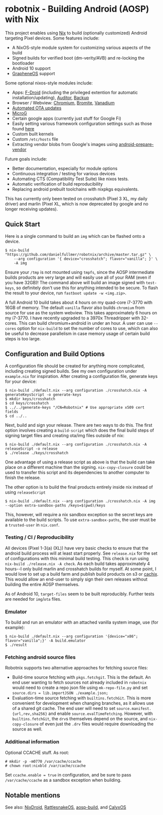 # robotnix - Building Android (AOSP) with Nix

This project enables using [Nix](https://nixos.org/nix/) to build (optionally customized) Android targeting Pixel devices.
Some features include:
 - A NixOS-style module system for customizing various aspects of the build
 - Signed builds for verified boot (dm-verity/AVB) and re-locking the bootloader
 - Android 10 support
 - [GrapheneOS](https://grapheneos.org/) support
 
Some optional nixos-style modules include:
 - Apps: [F-Droid](https://f-droid.org/) (including the privileged extention for automatic installation/updating), [Auditor](https://attestation.app/about), [Backup](https://github.com/stevesoltys/backup)
 - Browser / Webview: [Chromium](https://www.chromium.org/Home), [Bromite](https://www.bromite.org/), [Vanadium](https://github.com/GrapheneOS/Vanadium)
 - [Automated OTA updates](https://github.com/GrapheneOS/platform_packages_apps_Updater)
 - [MicroG](https://microg.org/)
 - Certain google apps (currently just stuff for Google Fi)
 - Easily setting various framework configuration settings such as those found [here](https://android.googlesource.com/platform/frameworks/base/+/master/core/res/res/values/config.xml)
 - Custom built kernels
 - Custom `/etc/hosts` file
 - Extracting vendor blobs from Google's images using [android-prepare-vendor](https://github.com/anestisb/android-prepare-vendor)

Future goals include:
 - Better documentation, especially for module options
 - Continuous integration / testing for various devices
 - Automating CTS (Compatibility Test Suite) like nixos tests.
 - Automatic verification of build reproducibility
 - Replacing android prebuilt toolchains with nixpkgs equivalents.
 
This has currently only been tested on crosshatch (Pixel 3 XL, my daily driver) and marlin (Pixel XL, which is now deprecated by google and no longer receiving updates).

## Quick Start
Here is a single command to build an `img` which can be flashed onto a device.
```console
$ nix-build "https://github.com/danielfullmer/robotnix/archive/master.tar.gz" \
    --arg configuration '{ device="crosshatch"; flavor="vanilla"; }' \
    -A img
```
Ensure your `/tmp` is not mounted using `tmpfs`, since the AOSP intermediate builds products are very large and will easily use all of your RAM (even if you have 32GB)!
The command above will build an image signed with `test-keys`, so definitely don't use this for anything intended to be secure.
To flash the result to your device, run `fastboot update -w <img.zip>`.

A full Android 10 build takes about 4 hours on my quad-core i7-3770 with 16GB of memory.
The default `vanilla` flavor also builds `chromium` from source for use as the system webview.
This takes approximately 6 hours on my i7-3770.
I have recently upgraded to a 3970x Threadripper with 32-cores.
This can build chromium+android in under an hour.
A user can use `--cores` option for `nix-build` to set the number of cores to
use, which can also be useful to decrease parallelism in case memory usage of
certain build steps is too large.

## Configuration and Build Options
A configuration file should be created for anything more complicated, including creating signed builds.
See my own configuration under `example.nix` for inspiration.
After creating a configuration file, generate keys for your device:

```console
$ nix-build ./default.nix --arg configuration ./crosshatch.nix -A generateKeysScript -o generate-keys
$ mkdir keys/crosshatch
$ cd keys/crosshatch
$ ../../generate-keys "/CN=Robotnix" # Use appropriate x509 cert fields
$ cd ../..
```

Next, build and sign your release.
There are two ways to do this.
The first option involves creating a `build-script` which does the final build steps of signing target files and creating ota/img files outside of nix:
```console
$ nix-build ./default.nix --arg configuration ./crosshatch.nix -A releaseScript -o release
$ ./release ./keys/crosshatch
```
One advantage of using a release script as above is that the build can take place on a different machine than the signing.
`nix-copy-closure` could be used to transfer this script and its dependencies to another computer to finish the release.

The other option is to build the final products entirely inside nix instead of using `releaseScript`
```console
$ nix-build ./default.nix --arg configuration ./crosshatch.nix -A img --option extra-sandbox-paths /keys=$(pwd)/keys
```
This, however, will require a nix sandbox exception so the secret keys are available to the build scripts.
To use `extra-sandbox-paths`, the user must be a `trusted-user` in `nix.conf`.

### Testing / CI / Reproducibility

All devices (Pixel 1-3(a) (XL)) have very basic checks to ensure that the android build process will at least start properly.
See `release.nix` for the set of configurations with this minimal build testing.
This check is run using `nix-build ./release.nix -A check`.
As each build takes approximately 4 hours--I only build marlin and crosshatch builds for myself.
At some point, I would love to set up a build farm and publish build products on s3 or [cachix](https://cachix.org).
This would allow an end-user to simply sign their own releases without building the entire AOSP themselves.

As of Android 10, `target-files` seem to be built reproducibly.
Further tests are needed for `img`/`ota` files.

### Emulator

To build and run an emulator with an attached vanilla system image, use (for example):
```console
$ nix-build ./default.nix --arg configuration '{device="x86"; flavor="vanilla";}' -A build.emulator
$ ./result
```

### Fetching android source files

Robotnix supports two alternative approaches for fetching source files:

- Build-time source fetching with `pkgs.fetchgit`. This is the default.
  An end user wanting to fetch sources not already included in `robotnix` would
  need to create a repo json file using `mk-repo-file.py` and set
  `source.dirs = lib.importJSON ./example.json;`
- Evaluation-time source fetching with `builtins.fetchGit`.
  This is more convenient for development when changing branches, as it allows use of a shared git cache.
  The end user will need to set `source.manifest.{url,rev,sha256}` and enable `source.evalTimeFetching`.
  However, with `builtins.fetchGit`, the `drv`s themselves depend on the source,
  and `nix-copy-closure` of even just the `.drv` files would require downloading the source as well.

### Additional information


Optional CCACHE stuff.
As root:
```console
# mkdir -p -m0770 /var/cache/ccache
# chown root:nixbld /var/cache/ccache
```
Set `ccache.enable = true` in configuration, and be sure to pass `/var/cache/ccache` as a sandbox exception when building.

## Notable mentions
See also: [NixDroid](https://github.com/ajs124/NixDroid), [RattlesnakeOS](https://github.com/dan-v/rattlesnakeos-stack), [aosp-build](https://github.com/hashbang/aosp-build), and [CalyxOS](https://calyxos.org/)
